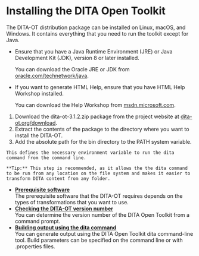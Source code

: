 # Installing the DITA Open Toolkit

The DITA-OT distribution package can be installed on Linux, macOS, and Windows. It contains everything that you need to run the toolkit except for Java.

-   Ensure that you have a Java Runtime Environment \(JRE\) or Java Development Kit \(JDK\), version 8 or later installed.

    You can download the Oracle JRE or JDK from [oracle.com/technetwork/java](http://www.oracle.com/technetwork/java/javase/downloads).

-   If you want to generate HTML Help, ensure that you have HTML Help Workshop installed.

    You can download the Help Workshop from [msdn.microsoft.com](http://msdn.microsoft.com/en-us/library/windows/desktop/ms669985%28v=vs.85%29.aspx).


1.   Download the dita-ot-3.1.2.zip package from the project website at [dita-ot.org/download](https://www.dita-ot.org/download). 
2.   Extract the contents of the package to the directory where you want to install the DITA-OT. 
3.   Add the absolute path for the bin directory to the PATH system variable. 

    This defines the necessary environment variable to run the dita command from the command line.

    **Tip:** This step is recommended, as it allows the the dita command to be run from any location on the file system and makes it easier to transform DITA content from any folder.


-   **[Prerequisite software](../topics/prerequisite-software.md)**  
The prerequisite software that the DITA-OT requires depends on the types of transformations that you want to use.
-   **[Checking the DITA-OT version number](../topics/determining-version-of-ditaot.md)**  
You can determine the version number of the DITA Open Toolkit from a command prompt.
-   **[Building output using the dita command](../topics/first-build-using-dita-command.md)**  
You can generate output using the DITA Open Toolkit dita command-line tool. Build parameters can be specified on the command line or with .properties files.

